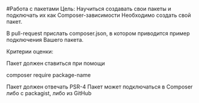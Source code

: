 #Работа с пакетами
Цель:
Научиться создавать свои пакеты и подключать их как Composer-зависимости
Необходимо создать свой пакет.
 
В pull-request прислать composer.json, в котором приводится пример подключения Вашего пакета.

Критерии оценки:

Пакет должен ставиться при помощи
 
composer require package-name

Пакет должен отвечать PSR-4 Пакет может подключаться в Composer либо с packagist, либо из GitHub

